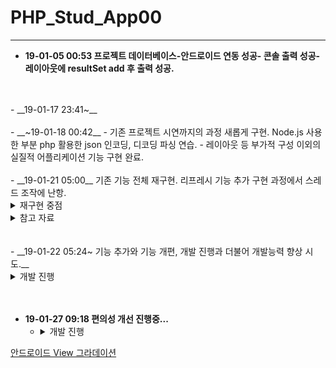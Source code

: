 # PHP_Stud_App00


* * *
  - __19-01-05 00:53 프로젝트 데이터베이스-안드로이드 연동 성공- 콘솔 출력 성공- 레이아웃에 resultSet add 후 출력 성공.__
  
<br />
<br />
  - __19-01-17 23:41~__
  <br />
<br />
  - __~19-01-18 00:42__
    - 기존 프로젝트 시연까지의 과정 새롭게 구현. Node.js 사용한 부분 php 활용한 json 인코딩, 디코딩 파싱 연습.
    - 레이아웃 등 부가적 구성 이외의 실질적 어플리케이션 기능 구현 완료.
    <br />
<br />
  - __19-01-21 05:00__ 기존 기능 전체 재구현. 리프레시 기능 추가 구현 과정에서 스레드 조작에 난항.
<details><summary>재구현 중점</summary><div markdown="1">

|문제점|해결방식|
|--|--|
|자바 코드에서 생성된 버튼 조작 어려움|xml에서 버튼 생성-자바 코드에서 R, R.id 활용해 버튼 정의 후 조작|
|새로고침 기능 부적절|데이터 커넥팅 스레드로 구현, 스레드 활용한 새로고침 기능 구현---스레드 실행, 정지 기능 활용 미흡|
```java
for (; i > 36; i--) {
            Button b = new Button(this);
            b.setText("" + i);
            b.setId(i);
            b.setTextSize(10);
            LinearLayout.LayoutParams params = new LinearLayout.LayoutParams(70, LinearLayout.LayoutParams.WRAP_CONTENT);
            params.setMargins(2, 2, 2, 2);
            b.setLayoutParams(params);
            intent=new Intent(this,activity_desktop.class);
            b.setOnClickListener(new View.OnClickListener() {
                @Override
                public void onClick(View v) {
                    startActivityForResult(intent,1);
                }
            });
            layout8.addView(b);
            if (i % 2 == 1) {
                TextView t = new TextView((this));
                layout8.addView(t);
            }
            btnarray[btncount] = b;
            pcstatus(btnarray[btncount], status[btncount]);
            btncount++;
            b.setGravity(1);
        }
```
총 42개의 버튼 , 분단 구별을 위한 공백 텍스트뷰 혹은 Margin값 생성.

__재구현 코드__
```html
<Button
                android:id="@+id/pc6"
                android:layout_width="15pt"
                android:layout_height="wrap_content"
                android:text="pc_6"
                android:layout_weight="1"
                android:textSize="5pt"/>
```
```java
for(;i<42;i++) {
            pcA[i]=(Button)findViewById(pcId[i]);
            statusA[i]=Integer.parseInt(s[i+1]);
            pcstatus(pcA[i],statusA[i]);
            pcA[i].setOnClickListener(new View.OnClickListener() {
                final int j=i;
                @Override
                public void onClick(View v) {
                    intent.putExtra("pc_Number",pcA[j].getText());
                    startActivityForResult(intent, 1);
                }
            });
        }
```
__변환 필요점__
```java
int i;
/
/
/
i=0;
        for(;i<42;i++) {
            pcA[i].setOnClickListener(new View.OnClickListener() {
                @Override
                public void onClick(View v) {
                    intent.putExtra("pc_Number",pcA[i].getText());
                    startActivityForResult(intent, 1);
                }
            });
        }
해당 코드의 문제는 onClickListener의 정의에 사용한 i로 인해 발생. 

"Variable '...' is accessed from within inner class, needs to be declared final"
런타임 에러를 회피하기 위해 outer class 변수 i 사용, 위와 같은 코드로
pcA 배열 버튼들의 onClickListener를 정의한 경우 모든 pcA 배열 버튼들은
클릭 이벤트가 발생할 경우 현재 i의 값을 호출해 이벤트 처리.
위의 코드를 실행할 경우 i의 값은 42.
이 경우 모든 pcA 배열의 버튼들은 클릭될 경우 pcA[42].getText()를 실행하게 됨.

sol 1-외부 메소드 활용
public void popUpClick(Button b) {
        b.setOnClickListener(new View.OnClickListener() {
            @Override
            public void onClick(View v) {
                intent.putExtra("pc_Number",b.getText());
                startActivityForResult(intent, 1);
            }
        });
    }
과 같이 개별 버튼이나 버튼 배열을 메소드 매개변수로 보내 온클릭리스너 정의

sol 2-각각 새로운 final 변수 활용
for(;i<42;i++) {
            pcA[i]=(Button)findViewById(pcId[i]);
            statusA[i]=Integer.parseInt(s[i+1]);
            pcstatus(pcA[i],statusA[i]);
            pcA[i].setOnClickListener(new View.OnClickListener() {
                final int j=i;
                @Override
                public void onClick(View v) {
                    intent.putExtra("pc_Number",pcA[j].getText());
                    startActivityForResult(intent, 1);
                }
            });
        }
        
/*등 다양한 시도를 해봤지만 실패. 간단한 해답이 있을듯도 하지만 현재로썬
각 버튼들에 각자의 온클릭리스너를 정의해주는 방법밖엔 없는듯*/
헛지랄이였고 코드 잘못써서 안된거.
sol 2 방법으로 구현.
__버튼을 this로 삼는 리스너 정의?__ inner와 outter 개념을 제대로 알아둬야 
```
</div>
</details>
<details><summary>참고 자료</summary>
  
  - [버튼 클릭이벤트 재구현](http://jizard.tistory.com/9) , [버튼 클릭이벤트 재구현2](https://medium.com/@henen/%EB%B9%A0%EB%A5%B4%EA%B2%8C-%EB%B0%B0%EC%9A%B0%EB%8A%94-%EC%95%88%EB%93%9C%EB%A1%9C%EC%9D%B4%EB%93%9C-clickevent%EB%A5%BC-%EB%A7%8C%EB%93%9C%EB%8A%94-3%EA%B0%80%EC%A7%80-%EB%B0%A9%EB%B2%95-annoymous-class-%EC%9D%B5%EB%AA%85-%ED%81%B4%EB%9E%98%EC%8A%A4-implements-1b1fbe1a74c0)
  
  
  - __[Reflection 활용한 메소드 가져오기](http://www.mkyong.com/java/how-to-use-reflection-to-call-java-method-at-runtime/),[필드 조작에 사용](https://code.i-harness.com/ko-kr/q/cc780b),[문법 참](http://darkhorizon.tistory.com/290)__

  - [스레드 조작](https://code.i-harness.com/ko-kr/q/1cb672)
  
  - [레이아웃 스타일 활용](http://itpangpang.xyz/289) 이외에도 직접 만든 스타일 개별 적용이나 테마 짜집기 시도해봤으나 실패.
  
  - [인텐트, 액티비티 추가](http://whatisthenext.tistory.com/64) , [인텐트 데이터 전송](https://lx5475.github.io/2016/01/27/android-intent/)

  </ditails>
<details><summary>오류 목록</summary>
  
  __Application Installation Failed-__
  
  Installation failed with message Failed to establish session.
  
  It is possible that this issue is resolved by uninstalling an existing version of the apk 
  
  if it is present, and then re-installing.
  
  WARNING: Uninstalling will remove the application data!

__Solve-__ _http://codedragon.tistory.com/7837_

Step 1: 디바이스 종료

Step 2: AndroidStduio에서 아래와 같이 수행합니다.

메뉴: [Build] >> [Clean Project] >>

메뉴: [Build] >> [ReBuild Project] >>

메뉴: [Build] >> [Build APK(s)] >>

Run

</details>
</details>



<br />
<br />
  - __19-01-22 05:24~ 기능 추가와 기능 개편, 개발 진행과 더불어 개발능력 향상 시도.__
<details><summary>개발 진행</summary><div markdown="1">
  
  |문제점|해결|
  |--|--|
  |새로고침 기능 부적절|데이터 커넥팅 스레드로 구현, 스레드 활용한 새로고침 기능 구현---스레드 실행, 정지 기능 활용 미흡|
  |새로고침 기능 구현에 레이아웃 실행시 생성된 스레드 재사용 시도|새로고침 버튼이 클릭될 시 새로운 URLConnector 생성 후 start하도록--- 성공.|
  ```java
  btn6202.setOnClickListener(new View.OnClickListener() {
            @Override
            public void onClick(View v) {
                i=0;
                URLConnector task = new URLConnector(test);
                task.start();
                try {
                    task.join();
                    System.out.println("waiting... for result");
                } catch (InterruptedException e) {
                    e.printStackTrace();
                }
                String result = task.getResult();
                System.out.println(result);
                task.interrupt();
                String[] s;
                s=result.trim().split("");
                for(;i<42;i++) {
                    statusA[i] = Integer.parseInt(s[i + 1]);
                    pcstatus(pcA[i], statusA[i]);
                }
            }
        });
  ```
  ~ 6:48 현재시간 표기, 갱신 레이아웃 구현 시도(스레드 활용)--- 실패. _handler 사용이 필요한 구현인 듯_
  
  기본 코드 - [현재 시간 출력하기](https://medium.com/@peteryun/android-how-to-print-current-date-and-time-in-java-45b884917c6f)
  
  갱신 시도(스레드, while문 사용) - [스레드 종료](http://www.masterqna.com/android/35826/%EC%95%88%EB%93%9C%EB%A1%9C%EC%9D%B4%EB%93%9C-%EC%8A%A4%EB%A0%88%EB%93%9C-%EC%A2%85%EB%A3%8C-%EC%A7%88%EB%AC%B8)
  
  스레드와 반복문을 사용해 갱신되는 시계 구현 성공, 액티비티 재실행 시 스레드 충돌로 예상되는 오류 발생. _handler_
  
  오류 메세지, 실패 코드
  
  "java.lang.NullPointerException: Attempt to invoke virtual method 'int android.text.Layout.getLineCount()' on a null object reference
        at android.widget.TextView.onMeasure(TextView.java:8628) ....."
  
  ```java
  Date dt = new Date();
    Log.d("DATE",dt.toString());

    SimpleDateFormat full_sdf = new SimpleDateFormat("yyyy-MM-dd, hh:mm:ss a");
    Log.d("DATE",full_sdf.format(dt).toString());

    SimpleDateFormat sdf = new SimpleDateFormat("hh");
    Log.d("DATE",sdf.format(dt).toString()+"시");
    class setDate extends Thread {
        @Override
        public void run() {
            while (!close) {
                dt = new Date();
                now.setText(full_sdf.format(dt).toString());
            }
        }
    }
  ```
   
  웹상 솔루션 활용해 해결 - [Thread + Handler로 현재 시간을 갱신하여 보여주기](http://blog.naver.com/PostView.nhn?blogId=bho7982&logNo=220908514907&parentCategoryNo=&categoryNo=106&viewDate=&isShowPopularPosts=false&from=postView) , [Thread 활용해 갱신](http://www.masterqna.com/android/30459/%EC%95%88%EB%93%9C%EB%A1%9C%EC%9D%B4%EB%93%9C-%ED%98%84%EC%9E%AC%EC%8B%9C%EA%B0%84-%EA%B5%AC%ED%95%98%EA%B8%B0-%EC%8B%9C%EA%B0%84%EC%A7%80%EB%82%98%EA%B2%8C)
  
  ~ 7:49 레이아웃 가시성, 편의성 향상--- drawable , onTouchListener 활용.
  
  - [android 커스텀 xml 둥근버튼 만들기](https://commin.tistory.com/25) , 
  - [버튼 이외 위젯에 클릭효과 구현](https://www.androidpub.com/1596818) , 
  - [버튼 스타일 적용 및 컨트롤](https://m.blog.naver.com/PostView.nhn?blogId=sangrime&logNo=220596277712&proxyReferer=https%3A%2F%2Fwww.google.com%2F) , 
  - [색상, 그라데이션, 테두리, 스타일, 이미지 버튼, 가장자리를 둥글게 만들기](https://withcoding.com/20) , 
  - [안드로이드 이벤트 : 버튼 클릭,롱클릭, 터치](https://bitsoul.tistory.com/13) , 
  - [Java 액티비티에서 Drawable 설정](https://choipandes.kr/23)
  - 결과물 
  <img src="./Screenshot_1548112694.png" alt="drawing" width="432" height="768"/> 
  
  ~ 19-01-22 8:21 Commit...
  </details>

<br />
<br />

  - __19-01-27 09:18 편의성 개선 진행중...__
    - <details><summary>개발 진행</summary><div markdown="1">[안드로이드 Drawable 활용](https://aroundck.tistory.com/751) , <br />
[안드로이드 View 그라데이션](https://kim6kim.tistory.com/3)</details>

